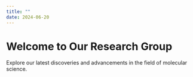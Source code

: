 ```yaml
---
title: ""
date: 2024-06-20
---
```


# Welcome to Our Research Group

Explore our latest discoveries and advancements in the field of molecular science.